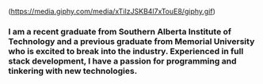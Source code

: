 (https://media.giphy.com/media/xTiIzJSKB4l7xTouE8/giphy.gif)

### I am a recent graduate from Southern Alberta Institute of Technology and a previous graduate from Memorial University who is excited to break into the industry. Experienced in full stack development, I have a passion for programming and tinkering with new technologies.
